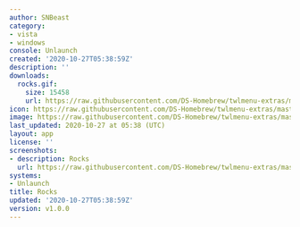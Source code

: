 ```yaml
---
author: SNBeast
category:
- vista
- windows
console: Unlaunch
created: '2020-10-27T05:38:59Z'
description: ''
downloads:
  rocks.gif:
    size: 15458
    url: https://raw.githubusercontent.com/DS-Homebrew/twlmenu-extras/master/_nds/TWiLightMenu/unlaunch/backgrounds/rocks.gif
icon: https://raw.githubusercontent.com/DS-Homebrew/twlmenu-extras/master/_nds/TWiLightMenu/unlaunch/backgrounds/rocks.gif
image: https://raw.githubusercontent.com/DS-Homebrew/twlmenu-extras/master/_nds/TWiLightMenu/unlaunch/backgrounds/rocks.gif
last_updated: 2020-10-27 at 05:38 (UTC)
layout: app
license: ''
screenshots:
- description: Rocks
  url: https://raw.githubusercontent.com/DS-Homebrew/twlmenu-extras/master/_nds/TWiLightMenu/unlaunch/backgrounds/rocks.gif
systems:
- Unlaunch
title: Rocks
updated: '2020-10-27T05:38:59Z'
version: v1.0.0
---
```

